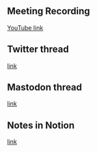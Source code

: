 ## Meeting Recording

[YouTube link](https://youtu.be/RTgequl4oUc)

## Twitter thread

[link](https://twitter.com/Orthogonal_Lab/status/1723492094839255337)

## Mastodon thread

[link](https://neuromatch.social/@OREL/111394654753868981)

## Notes in Notion

[link](https://www.notion.so/jopro-org/SMN-2023-45-1bf7c244d029440a9a8f42bb99765794)
